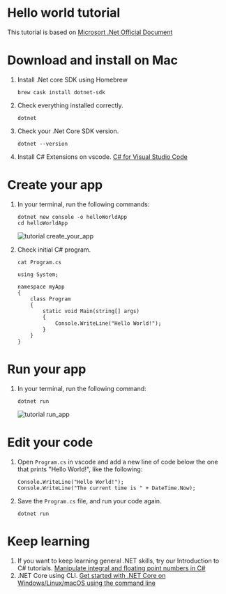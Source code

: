 # Hello world tutorial
This tutorial is based on [Microsort .Net Official Document](https://dotnet.microsoft.com/learn/dotnet/hello-world-tutorial/intro)

# Download and install on Mac
1. Install .Net core SDK using Homebrew
    ```
    brew cask install dotnet-sdk
    ```
2. Check everything installed correctly.
    ```
    dotnet
    ```
3. Check your .Net Core SDK version.
    ```
    dotnet --version
    ```
4. Install C# Extensions on vscode.
    [C# for Visual Studio Code](https://marketplace.visualstudio.com/items?itemName=ms-vscode.csharp)

# Create your app
1. In your terminal, run the following commands:
    ```
    dotnet new console -o helloWorldApp
    cd helloWorldApp
    ```
    ![tutorial create_your_app](https://dotnet.microsoft.com/images/tutorial-gifs/dotnet-hello-world-create-app.gif)

2. Check initial C# program.
    ```
    cat Program.cs
    ```
    ```
    using System;
    
    namespace myApp
    {
        class Program
        {
            static void Main(string[] args)
            {
                Console.WriteLine("Hello World!");
            }
        }
    }
    ```

# Run your app
1. In your terminal, run the following command:
    ```
    dotnet run
    ```
    ![tutorial run_app](https://dotnet.microsoft.com/images/tutorial-gifs/dotnet-hello-world-run-app.gif)

# Edit your code
1. Open `Program.cs` in vscode and add a new line of code below the one that prints "Hello World!", like the following:
    ```
    Console.WriteLine("Hello World!");
    Console.WriteLine("The current time is " + DateTime.Now);
    ```
2. Save the `Program.cs` file, and run your code again.
    ```
    dotnet run
    ```

# Keep learning
1. If you want to keep learning general .NET skills, try our Introduction to C# tutorials.
    [Manipulate integral and floating point numbers in C#](https://docs.microsoft.com/en-us/dotnet/csharp/tutorials/intro-to-csharp/numbers-in-csharp-local)
2. .NET Core using CLI.
    [Get started with .NET Core on Windows/Linux/macOS using the command line](https://docs.microsoft.com/en-us/dotnet/core/tutorials/using-with-xplat-cli)